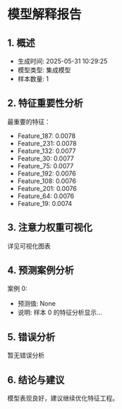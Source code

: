 
# 模型解释报告

## 1. 概述
- 生成时间: 2025-05-31 10:29:25
- 模型类型: 集成模型
- 样本数量: 1

## 2. 特征重要性分析
最重要的特征：
- Feature_187: 0.0078
- Feature_231: 0.0078
- Feature_132: 0.0077
- Feature_30: 0.0077
- Feature_75: 0.0077
- Feature_192: 0.0076
- Feature_108: 0.0076
- Feature_201: 0.0076
- Feature_64: 0.0076
- Feature_19: 0.0074


## 3. 注意力权重可视化
详见可视化图表

## 4. 预测案例分析

案例 0:
- 预测值: None
- 说明: 样本 0 的特征分析显示...


## 5. 错误分析
暂无错误分析

## 6. 结论与建议
模型表现良好，建议继续优化特征工程。
